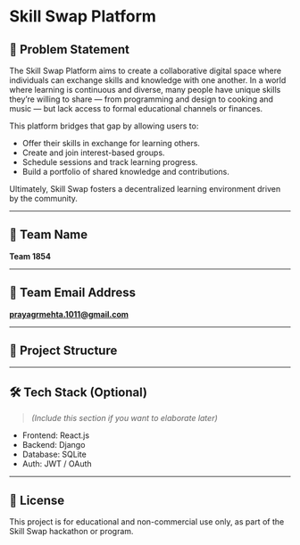 # Skill Swap Platform

## 🚀 Problem Statement

The Skill Swap Platform aims to create a collaborative digital space where individuals can exchange skills and knowledge with one another. In a world where learning is continuous and diverse, many people have unique skills they’re willing to share — from programming and design to cooking and music — but lack access to formal educational channels or finances.

This platform bridges that gap by allowing users to:

- Offer their skills in exchange for learning others.
- Create and join interest-based groups.
- Schedule sessions and track learning progress.
- Build a portfolio of shared knowledge and contributions.

Ultimately, Skill Swap fosters a decentralized learning environment driven by the community.

---

## 👥 Team Name

**Team 1854**

---

## 📧 Team Email Address

**prayagrmehta.1011@gmail.com**

---

## 📂 Project Structure


---

## 🛠️ Tech Stack (Optional)

> *(Include this section if you want to elaborate later)*

- Frontend: React.js
- Backend: Django
- Database: SQLite
- Auth: JWT / OAuth

---

## 📌 License

This project is for educational and non-commercial use only, as part of the Skill Swap hackathon or program.

